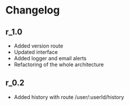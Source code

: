 # Changelog

## r_1.0

- Added version route
- Updated interface
- Added logger and email alerts
- Refactoring of the whole architecture

## r_0.2

- Added history with route /user/:userId/history